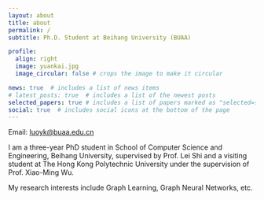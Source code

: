 ```yaml
---
layout: about
title: about
permalink: /
subtitle: Ph.D. Student at Beihang University (BUAA)

profile:
  align: right
  image: yuankai.jpg
  image_circular: false # crops the image to make it circular

news: true  # includes a list of news items
# latest_posts: true  # includes a list of the newest posts
selected_papers: true # includes a list of papers marked as "selected={true}"
social: true  # includes social icons at the bottom of the page
---
```


Email: luoyk@buaa.edu.cn

I am a three-year PhD student in School of Computer Science and Engineering, Beihang University, supervised by Prof. Lei Shi and a visiting student at The Hong Kong Polytechnic University under the supervision of Prof. Xiao-Ming Wu.

My research interests include Graph Learning, Graph Neural Networks, etc.
